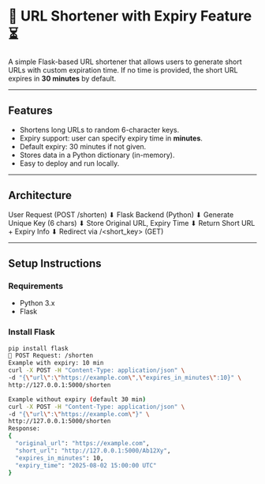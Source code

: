 # 🔗 URL Shortener with Expiry Feature ⏳

A simple Flask-based URL shortener that allows users to generate short URLs with custom expiration time. If no time is provided, the short URL expires in **30 minutes** by default.

---

## Features

-  Shortens long URLs to random 6-character keys.
-  Expiry support: user can specify expiry time in **minutes**.
-  Default expiry: 30 minutes if not given.
-  Stores data in a Python dictionary (in-memory).
-  Easy to deploy and run locally.

---

##  Architecture

User Request (POST /shorten)
⬇
Flask Backend (Python)
⬇
Generate Unique Key (6 chars)
⬇
Store Original URL, Expiry Time
⬇
Return Short URL + Expiry Info
⬇
Redirect via /<short_key> (GET)




---

##  Setup Instructions

###  Requirements

- Python 3.x
- Flask

###  Install Flask

```bash
pip install flask
🔗 POST Request: /shorten
Example with expiry: 10 min
curl -X POST -H "Content-Type: application/json" \
-d "{\"url\":\"https://example.com\",\"expires_in_minutes\":10}" \
http://127.0.0.1:5000/shorten

Example without expiry (default 30 min)
curl -X POST -H "Content-Type: application/json" \
-d "{\"url\":\"https://example.com\"}" \
http://127.0.0.1:5000/shorten
Response:
{
  "original_url": "https://example.com",
  "short_url": "http://127.0.0.1:5000/Ab12Xy",
  "expires_in_minutes": 10,
  "expiry_time": "2025-08-02 15:00:00 UTC"
}





